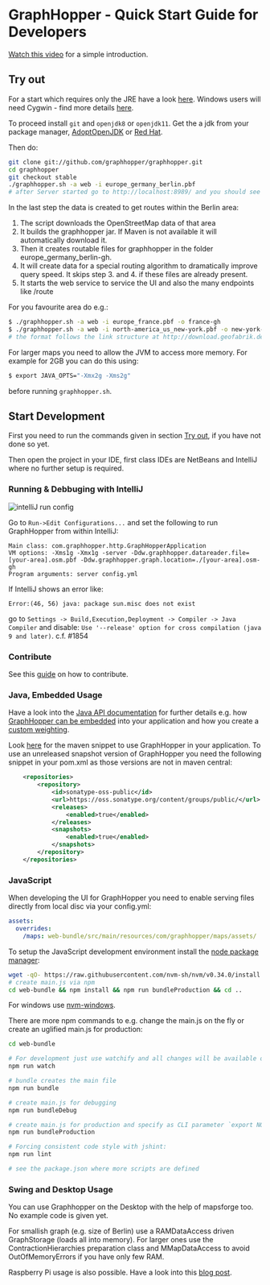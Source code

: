 # GraphHopper - Quick Start Guide for Developers

[Watch this video](https://www.youtube.com/watch?v=HBVe_E5j0TM) for a simple introduction.

## Try out

For a start which requires only the JRE have a look [here](../web/quickstart.md). 
Windows users will need Cygwin - find more details [here](./windows-setup.md).

To proceed install `git` and `openjdk8` or `openjdk11`. Get the a jdk from your package manager, 
[AdoptOpenJDK](https://adoptopenjdk.net/) or [Red Hat](https://github.com/ojdkbuild/ojdkbuild/releases).

Then do:

```bash
git clone git://github.com/graphhopper/graphhopper.git
cd graphhopper
git checkout stable
./graphhopper.sh -a web -i europe_germany_berlin.pbf
# after Server started go to http://localhost:8989/ and you should see something similar to GraphHopper Maps: https://graphhopper.com/maps/
```

In the last step the data is created to get routes within the Berlin area:

  1. The script downloads the OpenStreetMap data of that area
  2. It builds the graphhopper jar. If Maven is not available it will automatically download it.
  3. Then it creates routable files for graphhopper in the folder europe_germany_berlin-gh. 
  4. It will create data for a special routing algorithm to dramatically improve query speed. It skips step 3. and 4. if these files are already present.
  5. It starts the web service to service the UI and also the many endpoints like /route

For you favourite area do e.g.:

```bash
$ ./graphhopper.sh -a web -i europe_france.pbf -o france-gh
$ ./graphhopper.sh -a web -i north-america_us_new-york.pbf -o new-york-gh
# the format follows the link structure at http://download.geofabrik.de
```

For larger maps you need to allow the JVM to access more memory. For example for 2GB you can do this using:
```bash
$ export JAVA_OPTS="-Xmx2g -Xms2g"
```
before running `graphhopper.sh`.

## Start Development

First you need to run the commands given in section [Try out](#try-out), if you have not done so yet.

Then open the project in your IDE, first class IDEs are NetBeans and IntelliJ where no further setup is required.

### Running & Debbuging with IntelliJ

![intelliJ run config](./images/intellij-run-config.png)

Go to `Run->Edit Configurations...` and set the following to run GraphHopper from within IntelliJ:
```
Main class: com.graphhopper.http.GraphHopperApplication
VM options: -Xms1g -Xmx1g -server -Ddw.graphhopper.datareader.file=[your-area].osm.pbf -Ddw.graphhopper.graph.location=./[your-area].osm-gh
Program arguments: server config.yml
```

If IntelliJ shows an error like: 
```
Error:(46, 56) java: package sun.misc does not exist
```
go to `Settings -> Build,Execution,Deployment -> Compiler -> Java Compiler` and disable: 
`Use '--release' option for cross compilation (java 9 and later)`. c.f. #1854

### Contribute

See this [guide](../../CONTRIBUTING.md) on how to contribute.

### Java, Embedded Usage

Have a look into the [Java API documentation](../index.md#developer) for further details e.g. how [GraphHopper can
be embedded](./routing.md) into your application and how you create a [custom weighting](./weighting.md).

Look [here](https://github.com/graphhopper/graphhopper#maven) for the maven snippet to use GraphHopper in your
application. To use an unreleased snapshot version of GraphHopper you need the following snippet in your pom.xml
as those versions are not in maven central:

```xml
    <repositories>
        <repository>
            <id>sonatype-oss-public</id>
            <url>https://oss.sonatype.org/content/groups/public/</url>
            <releases>
                <enabled>true</enabled>
            </releases>
            <snapshots>
                <enabled>true</enabled>
            </snapshots>
        </repository>
    </repositories>
```

### JavaScript

When developing the UI for GraphHopper you need to enable serving files
directly from local disc via your config.yml:

```yml
assets:
  overrides:
    /maps: web-bundle/src/main/resources/com/graphhopper/maps/assets/
```

To setup the JavaScript development environment install the [node package
manager](https://github.com/nvm-sh/nvm):

```bash
wget -qO- https://raw.githubusercontent.com/nvm-sh/nvm/v0.34.0/install.sh | bash && \. $HOME/.nvm/nvm.sh && nvm install
# create main.js via npm
cd web-bundle && npm install && npm run bundleProduction && cd ..
```

For windows use [nvm-windows](https://github.com/coreybutler/nvm-windows).

There are more npm commands to e.g. change the main.js on the fly or create an uglified main.js for
production:

```bash
cd web-bundle

# For development just use watchify and all changes will be available on refresh:
npm run watch

# bundle creates the main file
npm run bundle

# create main.js for debugging
npm run bundleDebug

# create main.js for production and specify as CLI parameter `export NODE_ENV=development` which `options_*.js` file should be selected
npm run bundleProduction

# Forcing consistent code style with jshint:
npm run lint

# see the package.json where more scripts are defined
```

### Swing and Desktop Usage

You can use Graphhopper on the Desktop with the help of mapsforge too. No example code is given yet.

For smallish graph (e.g. size of Berlin) use a RAMDataAccess driven GraphStorage (loads all into memory).
For larger ones use the ContractionHierarchies preparation class and MMapDataAccess to avoid OutOfMemoryErrors if you have only few RAM. 

Raspberry Pi usage is also possible. Have a look into this [blog post](https://karussell.wordpress.com/2014/01/09/road-routing-on-raspberry-pi-with-graphhopper/).
